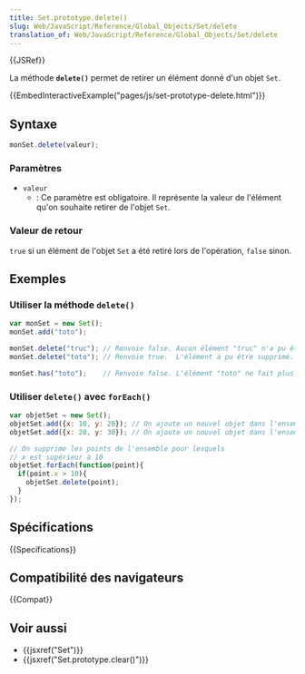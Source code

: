 ```yaml
---
title: Set.prototype.delete()
slug: Web/JavaScript/Reference/Global_Objects/Set/delete
translation_of: Web/JavaScript/Reference/Global_Objects/Set/delete
---
```


{{JSRef}}

La méthode **`delete()`** permet de retirer un élément donné d'un objet `Set`.

{{EmbedInteractiveExample("pages/js/set-prototype-delete.html")}}

## Syntaxe

```js
monSet.delete(valeur);
```

### Paramètres

- `valeur`
  - : Ce paramètre est obligatoire. Il représente la valeur de l'élément qu'on souhaite retirer de l'objet `Set`.

### Valeur de retour

`true` si un élément de l'objet `Set` a été retiré lors de l'opération, `false` sinon.

## Exemples

### Utiliser la méthode `delete()`

```js
var monSet = new Set();
monSet.add("toto");

monSet.delete("truc"); // Renvoie false. Aucun élément "truc" n'a pu être supprimé.
monSet.delete("toto"); // Renvoie true.  L'élément a pu être supprimé.

monSet.has("toto");    // Renvoie false. L'élément "toto" ne fait plus partie de l'ensemble.
```

### Utiliser `delete()` avec `forEach()`

```js
var objetSet = new Set();
objetSet.add({x: 10, y: 20}); // On ajoute un nouvel objet dans l'ensemble
objetSet.add({x: 20, y: 30}); // On ajoute un nouvel objet dans l'ensemble

// On supprime les points de l'ensemble pour lesquels
// x est supérieur à 10
objetSet.forEach(function(point){
  if(point.x > 10){
    objetSet.delete(point);
  }
});
```

## Spécifications

{{Specifications}}

## Compatibilité des navigateurs

{{Compat}}

## Voir aussi

- {{jsxref("Set")}}
- {{jsxref("Set.prototype.clear()")}}
